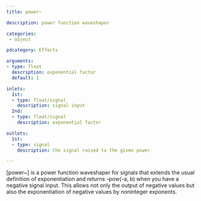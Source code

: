 ```yaml
---
title: power~

description: power function waveshaper

categories:
 - object

pdcategory: Effects

arguments:
- type: float
  description: exponential factor
  default: 1

inlets:
  1st:
  - type: float/signal
    description: signal input
  2nd:
  - type: float/signal
    description: exponential factor

outlets:
  1st:
  - type: signal
    description: the signal raised to the given power

---
```


[power~] is a power function waveshaper for signals that extends the usual definition of exponentiation and returns -pow(-a, b) when you have a negative signal input. This allows not only the output of negative values but also the exponentiation of negative values by noninteger exponents.

